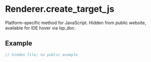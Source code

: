 # Renderer.create_target_js

Platform-specific method for JavaScript.
Hidden from public website, available for IDE hover via lsp_doc.

## Example

```rust
// hidden file; no public example
```
